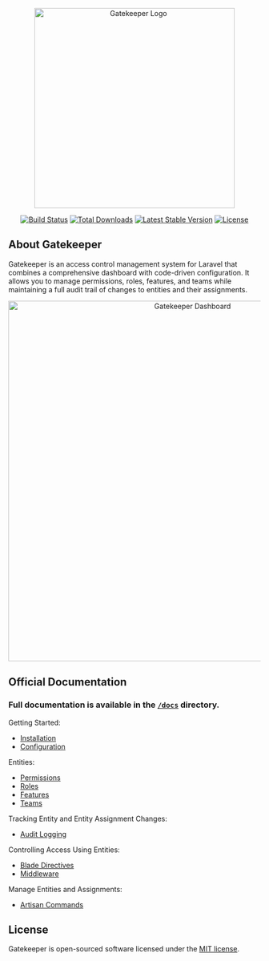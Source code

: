 <p align="center"><img width="400" alt="Gatekeeper Logo" src="https://github.com/user-attachments/assets/fffe9f56-9e99-4997-b7eb-cdca72f8a67d" /></p>

<p align="center">
<a href="https://github.com/gillyware/gatekeeper/actions"><img src="https://github.com/gillyware/gatekeeper/workflows/tests/badge.svg" alt="Build Status"></a>
<a href="https://packagist.org/packages/gillyware/gatekeeper"><img src="https://img.shields.io/packagist/dt/gillyware/gatekeeper" alt="Total Downloads"></a>
<a href="https://packagist.org/packages/gillyware/gatekeeper"><img src="https://img.shields.io/packagist/v/gillyware/gatekeeper" alt="Latest Stable Version"></a>
<a href="https://packagist.org/packages/gillyware/gatekeeper"><img src="https://img.shields.io/packagist/l/gillyware/gatekeeper" alt="License"></a>
</p>

## About Gatekeeper

Gatekeeper is an access control management system for Laravel that combines a comprehensive dashboard with code-driven configuration. It allows you to manage permissions, roles, features, and teams while maintaining a full audit trail of changes to entities and their assignments.

<p align="center">
  <img width="720" alt="Gatekeeper Dashboard" src="https://github.com/user-attachments/assets/cb641cee-c5b3-458a-b30b-8c620b42de37" />
</p>

## Official Documentation

### Full documentation is available in the [`/docs`](./docs) directory.

Getting Started:
- [Installation](./docs/installation.md)
- [Configuration](./docs/configuration.md)

Entities:
- [Permissions](./docs/usage/permissions.md)
- [Roles](./docs/usage/roles.md)
- [Features](./docs/usage/features.md)
- [Teams](./docs/usage/teams.md)

Tracking Entity and Entity Assignment Changes:
- [Audit Logging](./docs/advanced/audit-logging.md)

Controlling Access Using Entities:
- [Blade Directives](./docs/usage/blade-directives.md)
- [Middleware](./docs/usage/middleware.md)

Manage Entities and Assignments:
- [Artisan Commands](./docs/usage/artisan-commands.md)

## License

Gatekeeper is open-sourced software licensed under the [MIT license](LICENSE.md).
